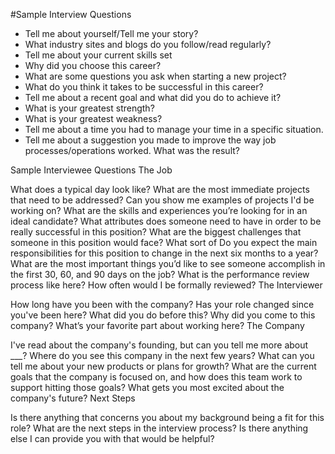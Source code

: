 #Sample Interview Questions

* Tell me about yourself/Tell me your story?
* What industry sites and blogs do you follow/read regularly?
* Tell me about your current skills set
* Why did you choose this career?
* What are some questions you ask when starting a new project?
* What do you think it takes to be successful in this career?
* Tell me about a recent goal and what did you do to achieve it?
* What is your greatest strength?
* What is your greatest weakness?
* Tell me about a time you had to manage your time in a specific situation.
* Tell me about a suggestion you made to improve the way job processes/operations worked. What was the result?

Sample Interviewee Questions
The Job

What does a typical day look like?
What are the most immediate projects that need to be addressed?
Can you show me examples of projects I'd be working on?
What are the skills and experiences you’re looking for in an ideal candidate?
What attributes does someone need to have in order to be really successful in this position?
What are the biggest challenges that someone in this position would face?
What sort of Do you expect the main responsibilities for this position to change in the next six months to a year?
What are the most important things you’d like to see someone accomplish in the first 30, 60, and 90 days on the job?
What is the performance review process like here? How often would I be formally reviewed?
The Interviewer

How long have you been with the company?
Has your role changed since you've been here?
What did you do before this?
Why did you come to this company?
What’s your favorite part about working here?
The Company

I've read about the company's founding, but can you tell me more about ___?
Where do you see this company in the next few years?
What can you tell me about your new products or plans for growth?
What are the current goals that the company is focused on, and how does this team work to support hitting those goals?
What gets you most excited about the company's future?
Next Steps

Is there anything that concerns you about my background being a fit for this role?
What are the next steps in the interview process?
Is there anything else I can provide you with that would be helpful?
